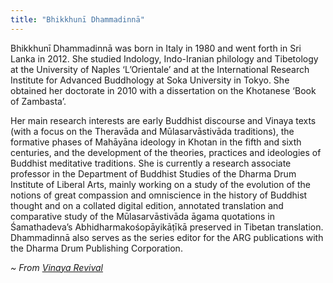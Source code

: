 ```yaml
---
title: "Bhikkhunī Dhammadinnā"
---
```

Bhikkhunī Dhammadinnā was born in Italy in 1980 and went forth in Sri Lanka in 2012. She studied Indology, Indo-Iranian philology and Tibetology at the University of Naples ‘L’Orientale’ and at the International Research Institute for Advanced Buddhology at Soka University in Tokyo. She obtained her doctorate in 2010 with a dissertation on the Khotanese ‘Book of Zambasta’.

Her main research interests are early Buddhist discourse and Vinaya texts (with a focus on the Theravāda and Mūlasarvāstivāda traditions), the formative phases of Mahāyāna ideology in Khotan in the fifth and sixth centuries, and the development of the theories, practices and ideologies of Buddhist meditative traditions. She is currently a research associate professor in the Department of Buddhist Studies of the Dharma Drum Institute of Liberal Arts, mainly working on a study of the evolution of the notions of great compassion and omniscience in the history of Buddhist thought and on a collated digital edition, annotated translation and comparative study of the Mūlasarvāstivāda āgama quotations in Śamathadeva’s Abhidharmakośopāyikāṭīkā preserved in Tibetan translation. Dhammadinnā also serves as the series editor for the ARG publications with the Dharma Drum Publishing Corporation.

_~ From [Vinaya Revival](https://vinayarevival.com/bhikkhuni-dhammadinna/)_

